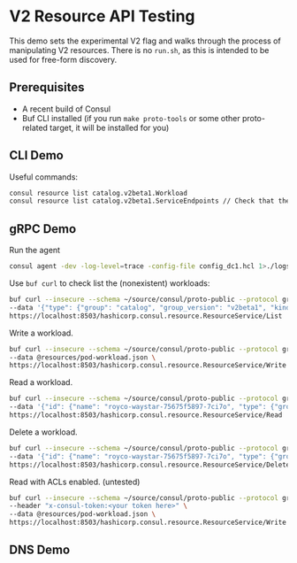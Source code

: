 # V2 Resource API Testing

This demo sets the experimental V2 flag and walks through the process of manipulating V2 resources.
There is no `run.sh`, as this is intended to be used for free-form discovery.

## Prerequisites
* A recent build of Consul
* Buf CLI installed (if you run `make proto-tools` or some other proto-related target, it will be installed for you)

## CLI Demo

Useful commands:
```bash
consul resource list catalog.v2beta1.Workload
consul resource list catalog.v2beta1.ServiceEndpoints // Check that the service matches workloads
```

## gRPC Demo

Run the agent
```bash
consul agent -dev -log-level=trace -config-file config_dc1.hcl 1>./logs/dc1.log &
```

Use `buf curl` to check list the (nonexistent) workloads:
```bash
buf curl --insecure --schema ~/source/consul/proto-public --protocol grpc --http2-prior-knowledge \
--data '{"type": {"group": "catalog", "group_version": "v2beta1", "kind": "Workload"}, "tenancy": {"partition": "default", "namespace":"default"}}' \
https://localhost:8503/hashicorp.consul.resource.ResourceService/List
```

Write a workload.
```bash
buf curl --insecure --schema ~/source/consul/proto-public --protocol grpc --http2-prior-knowledge \
--data @resources/pod-workload.json \
https://localhost:8503/hashicorp.consul.resource.ResourceService/Write
```

Read a workload.
```bash
buf curl --insecure --schema ~/source/consul/proto-public --protocol grpc --http2-prior-knowledge \
--data '{"id": {"name": "royco-waystar-75675f5897-7ci7o", "type": {"group": "catalog", "group_version": "v2beta1", "kind": "Workload"}, "tenancy": {"partition": "default", "namespace":"default", "peerName": "local"}}}' \
https://localhost:8503/hashicorp.consul.resource.ResourceService/Read
```

Delete a workload.
```bash
buf curl --insecure --schema ~/source/consul/proto-public --protocol grpc --http2-prior-knowledge \
--data '{"id": {"name": "royco-waystar-75675f5897-7ci7o", "type": {"group": "catalog", "group_version": "v2beta1", "kind": "Workload"}, "tenancy": {"partition": "default", "namespace":"default", "peerName": "local"}}}' \
https://localhost:8503/hashicorp.consul.resource.ResourceService/Delete
```

Read with ACLs enabled. (untested)
```bash
buf curl --insecure --schema ~/source/consul/proto-public --protocol grpc --http2-prior-knowledge \
--header "x-consul-token:<your token here>" \
--data @resources/pod-workload.json \
https://localhost:8503/hashicorp.consul.resource.ResourceService/Write
```

## DNS Demo

